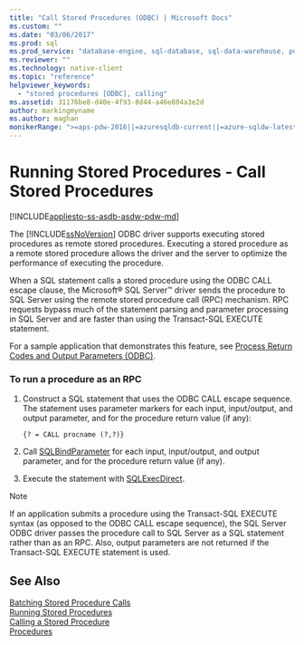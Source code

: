 ```yaml
---
title: "Call Stored Procedures (ODBC) | Microsoft Docs"
ms.custom: ""
ms.date: "03/06/2017"
ms.prod: sql
ms.prod_service: "database-engine, sql-database, sql-data-warehouse, pdw"
ms.reviewer: ""
ms.technology: native-client
ms.topic: "reference"
helpviewer_keywords: 
  - "stored procedures [ODBC], calling"
ms.assetid: 31176be8-d40e-4f93-8d44-a46e804a3e2d
author: markingmyname
ms.author: maghan
monikerRange: ">=aps-pdw-2016||=azuresqldb-current||=azure-sqldw-latest||>=sql-server-2016||=sqlallproducts-allversions||>=sql-server-linux-2017||=azuresqldb-mi-current"
---
```

# Running Stored Procedures - Call Stored Procedures
[!INCLUDE[appliesto-ss-asdb-asdw-pdw-md](../../includes/appliesto-ss-asdb-asdw-pdw-md.md)]

  The [!INCLUDE[ssNoVersion](../../includes/ssnoversion-md.md)] ODBC driver supports executing stored procedures as remote stored procedures. Executing a stored procedure as a remote stored procedure allows the driver and the server to optimize the performance of executing the procedure.  
  
  When a SQL statement calls a stored procedure using the ODBC CALL escape clause, the Microsoft® SQL Server™ driver sends the procedure to SQL Server using the remote stored procedure call (RPC) mechanism. RPC requests bypass much of the statement parsing and parameter processing in SQL Server and are faster than using the Transact-SQL EXECUTE statement.  
  
 For a sample application that demonstrates this feature, see [Process Return Codes and Output Parameters &#40;ODBC&#41;](../../relational-databases/native-client-odbc-how-to/running-stored-procedures-process-return-codes-and-output-parameters.md).  
  
### To run a procedure as an RPC  
  
1.  Construct a SQL statement that uses the ODBC CALL escape sequence. The statement uses parameter markers for each input, input/output, and output parameter, and for the procedure return value (if any):  
  
    ```  
    {? = CALL procname (?,?)}  
    ```  
  
2.  Call [SQLBindParameter](../../relational-databases/native-client-odbc-api/sqlbindparameter.md) for each input, input/output, and output parameter, and for the procedure return value (if any).  
  
3.  Execute the statement with [SQLExecDirect](https://go.microsoft.com/fwlink/?LinkId=58399).  
  
> [!NOTE]  
>  If an application submits a procedure using the Transact-SQL EXECUTE syntax (as opposed to the ODBC CALL escape sequence), the SQL Server ODBC driver passes the procedure call to SQL Server as a SQL statement rather than as an RPC. Also, output parameters are not returned if the Transact-SQL EXECUTE statement is used.  
  
## See Also  
  [Batching Stored Procedure Calls](../../relational-databases/native-client-odbc-stored-procedures/batching-stored-procedure-calls.md)   
 [Running Stored Procedures](../../relational-databases/native-client-odbc-stored-procedures/running-stored-procedures.md)   
 [Calling a Stored Procedure](../../relational-databases/native-client-odbc-stored-procedures/calling-a-stored-procedure.md)   
 [Procedures](../../relational-databases/native-client-odbc-queries/executing-statements/procedures.md)  
  
  

